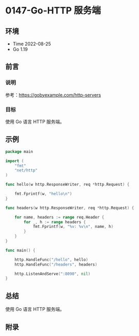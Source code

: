 # 0147-Go-HTTP 服务端

## 环境

- Time 2022-08-25
- Go 1.19

## 前言

### 说明

参考：<https://gobyexample.com/http-servers>

### 目标

使用 Go 语言 HTTP 服务端。

## 示例

```go
package main

import (
    "fmt"
    "net/http"
)

func hello(w http.ResponseWriter, req *http.Request) {

    fmt.Fprintf(w, "hello\n")
}

func headers(w http.ResponseWriter, req *http.Request) {

    for name, headers := range req.Header {
        for _, h := range headers {
            fmt.Fprintf(w, "%v: %v\n", name, h)
        }
    }
}

func main() {

    http.HandleFunc("/hello", hello)
    http.HandleFunc("/headers", headers)

    http.ListenAndServe(":8090", nil)
}
```

## 总结

使用 Go 语言 HTTP 服务端。

## 附录

